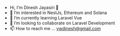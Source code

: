 - Hi, I’m Dinesh Jayasiri 👋
- 👀 I’m interested in NestJs, Ethereum and Solana
- 🌱 I’m currently learning Laravel Vue
- 💞️ I’m looking to collaborate on Laravel Development
- 📫 How to reach me ... ywdinesh@gmail.com

<!---
dinesh-jaysiri/dinesh-jaysiri is a ✨ special ✨ repository because its `README.md` (this file) appears on your GitHub profile.
You can click the Preview link to take a look at your changes.
--->

